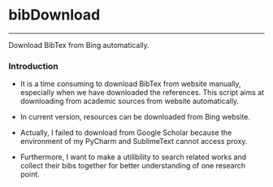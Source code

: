 # bibDownload
---
Download BibTex from Bing automatically.

### Introduction
* It is a time consuming to download BibTex from website manually, especially when we have downloaded the references.
This script aims at downloading from academic sources from website automatically.

* In current version, resources can be downloaded from Bing website.
* Actually, I failed to download from Google Scholar because the environment of my PyCharm and SublimeText cannot access proxy.

* Furthermore, I want to make a utilibility to search related works and collect their bibs together for better understanding of one research point.